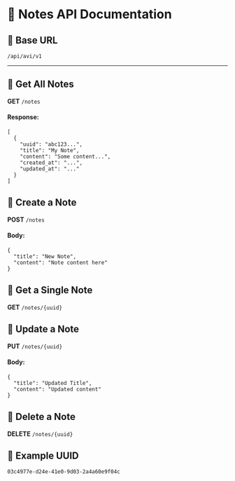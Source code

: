# 🧾 Notes API Documentation

## 📍 Base URL

`/api/avi/v1`

---

## 🔸 Get All Notes

**GET** `/notes`

#### Response:

```
[
  {
    "uuid": "abc123...",
    "title": "My Note",
    "content": "Some content...",
    "created_at": "...",
    "updated_at": "..."
  }
]
```

## 🔸 Create a Note

**POST** `/notes`

#### Body:

```
{
  "title": "New Note",
  "content": "Note content here"
}
```

## 🔸 Get a Single Note

**GET** `/notes/{uuid}`

## 🔸 Update a Note

**PUT** `/notes/{uuid}`

#### Body:

```
{
  "title": "Updated Title",
  "content": "Updated content"
}
```

## 🔸 Delete a Note

**DELETE** `/notes/{uuid}`

## 🧪 Example UUID

`03c4977e-d24e-41e0-9d03-2a4a60e9f04c`
